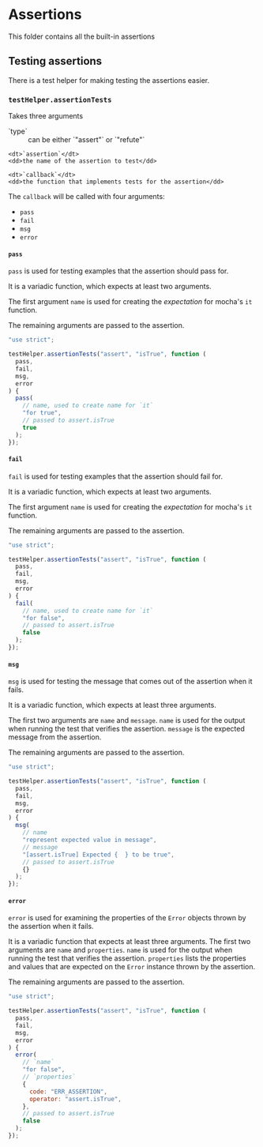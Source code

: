# Assertions

This folder contains all the built-in assertions

## Testing assertions

There is a test helper for making testing the assertions easier.

### `testHelper.assertionTests`

Takes three arguments

<dl>
    <dt>`type`</dt>
    <dd>can be either `"assert"` or `"refute"`</dd>

    <dt>`assertion`</dt>
    <dd>the name of the assertion to test</dd>

    <dt>`callback`</dt>
    <dd>the function that implements tests for the assertion</dd>

</dl>

The `callback` will be called with four arguments:

- `pass`
- `fail`
- `msg`
- `error`

#### `pass`

`pass` is used for testing examples that the assertion should pass for.

It is a variadic function, which expects at least two arguments.

The first argument `name` is used for creating the _expectation_ for mocha's `it` function.

The remaining arguments are passed to the assertion.

```js
"use strict";

testHelper.assertionTests("assert", "isTrue", function (
  pass,
  fail,
  msg,
  error
) {
  pass(
    // name, used to create name for `it`
    "for true",
    // passed to assert.isTrue
    true
  );
});
```

#### `fail`

`fail` is used for testing examples that the assertion should fail for.

It is a variadic function, which expects at least two arguments.

The first argument `name` is used for creating the _expectation_ for mocha's `it` function.

The remaining arguments are passed to the assertion.

```js
"use strict";

testHelper.assertionTests("assert", "isTrue", function (
  pass,
  fail,
  msg,
  error
) {
  fail(
    // name, used to create name for `it`
    "for false",
    // passed to assert.isTrue
    false
  );
});
```

#### `msg`

`msg` is used for testing the message that comes out of the assertion when it fails.

It is a variadic function, which expects at least three arguments.

The first two arguments are `name` and `message`. `name` is used for the output when running the test that verifies the assertion. `message` is the expected message from the assertion.

The remaining arguments are passed to the assertion.

```js
"use strict";

testHelper.assertionTests("assert", "isTrue", function (
  pass,
  fail,
  msg,
  error
) {
  msg(
    // name
    "represent expected value in message",
    // message
    "[assert.isTrue] Expected {  } to be true",
    // passed to assert.isTrue
    {}
  );
});
```

#### `error`

`error` is used for examining the properties of the `Error` objects thrown by the assertion when it fails.

It is a variadic function that expects at least three arguments.
The first two arguments are `name` and `properties`. `name` is used for the output when running the test that verifies the assertion. `properties` lists the properties and values that are expected on the `Error` instance thrown by the assertion.

The remaining arguments are passed to the assertion.

```js
"use strict";

testHelper.assertionTests("assert", "isTrue", function (
  pass,
  fail,
  msg,
  error
) {
  error(
    // `name`
    "for false",
    // `properties`
    {
      code: "ERR_ASSERTION",
      operator: "assert.isTrue",
    },
    // passed to assert.isTrue
    false
  );
});
```
